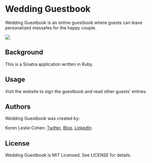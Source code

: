 # Wedding Guestbook

Wedding Guestbook is an online guestbook where guests can leave personalized messafes for the happy couple.

<a href="http://whispering-bastion-3471.herokuapp.com/" target="_blank"><img src="http://www.korenlc.com/wp-content/uploads/2014/06/guestbook-1024x570.png"></a>

## Background

This is a Sinatra application written in Ruby. 

## Usage

Visit the website to sign the guestbook and read other guests' entries.

## Authors

Wedding Guestbook was created by:

Koren Leslie Cohen: <a href="http://twitter.com/korenlc" target="_blank">Twitter</a>, <a href="http://korenlc.com" target="_blank">Blog</a>, <a href="http://linkedin.com/pub/koren-leslie-cohen/26/178/726/" target="_blank">LinkedIn</a><br> 

## License

Wedding Guestbook is MIT Licensed. See LICENSE for details.